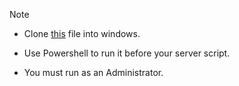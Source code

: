 > [!NOTE]
> - Clone [this](https://github.com/kento-nkr/open_port) file into windows.
> 
> - Use Powershell to run it before your server script.
> 
> - You must run as an Administrator.
